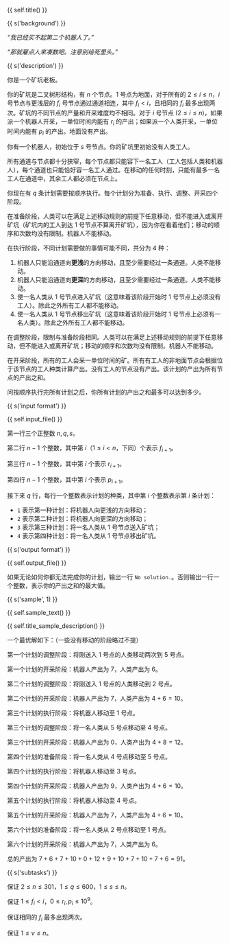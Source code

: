 {{ self.title() }}

{{ s('background') }}

_“我已经买不起第二个机器人了。”_

_“那就雇点人来凑数吧。注意别给死里头。”_

{{ s('description') }}

你是一个矿坑老板。

你的矿坑是二叉树形结构，有 $n$ 个节点。$1$ 号点为地面，对于所有的 $2\le i\le n$，$i$ 号节点与更浅层的 $f_i$ 号节点通过通道相连，其中 $f_i<i$，且相同的 $f_i$ 最多出现两次。矿坑的不同节点的产量和开采难度均不相同。对于 $i$ 号节点 $(2\le i\le n)$，如果派一个机器人开采，一单位时间内能有 $r_i$ 的产出；如果派一个人类开采，一单位时间内能有 $p_i$ 的产出。地面没有产出。

你有一个机器人，初始位于 $s$ 号节点。你的矿坑里初始没有人类工人。

所有通道与节点都十分狭窄，每个节点都只能容下一名工人（工人包括人类和机器人），每个通道也只能恰好容一名工人通过。在移动的任何时刻，只能有最多一名工人在通道中，其余工人都必须在节点上。

你现在有 $q$ 条计划需要按顺序执行。每个计划分为准备、执行、调整、开采四个阶段。

在准备阶段，人类可以在满足上述移动规则的前提下任意移动，但不能进入或离开矿坑（矿坑内的工人到达 $1$ 号节点不算离开矿坑），因为你在看着他们；移动的顺序和次数均没有限制。机器人不能移动。

在执行阶段，不同计划需要做的事情可能不同，共分为 $4$ 种：

1. 机器人只能沿通道向**更浅**的方向移动，且至少需要经过一条通道。人类不能移动。
2. 机器人只能沿通道向**更深**的方向移动，且至少需要经过一条通道。人类不能移动。
3. 使一名人类从 $1$ 号节点进入矿坑（这意味着该阶段开始时 $1$ 号节点上必须没有工人）。除此之外所有工人都不能移动。
4. 使一名人类从 $1$ 号节点移出矿坑（这意味着该阶段开始时 $1$ 号节点上必须有一名人类）。除此之外所有工人都不能移动。

在调整阶段，限制与准备阶段相同。人类可以在满足上述移动规则的前提下任意移动，但不能进入或离开矿坑；移动的顺序和次数均没有限制。机器人不能移动。

在开采阶段，所有的工人会采一单位时间的矿。所有有工人的非地面节点会根据位于该节点的工人种类计算产出。没有工人的节点没有产出。该计划的产出为所有节点的产出之和。

问按顺序执行完所有计划之后，你所有计划的产出之和最多可以达到多少。

{{ s('input format') }}

{{ self.input_file() }}

第一行三个正整数 $n,q,s$。

第二行 $n-1$ 个整数，其中第 $i$（$1\le i<n$，下同）个表示 $f_{i+1}$。

第三行 $n-1$ 个整数，其中第 $i$ 个表示 $r_{i+1}$。

第四行 $n-1$ 个整数，其中第 $i$ 个表示 $p_{i+1}$。

接下来 $q$ 行，每行一个整数表示计划的种类，其中第 $i$ 个整数表示第 $i$ 条计划：

- `1` 表示第一种计划：将机器人向更浅的方向移动；
- `2` 表示第二种计划：将机器人向更深的方向移动；
- `3` 表示第三种计划：将一名人类从 $1$ 号节点送入矿坑；
- `4` 表示第四种计划：将一名人类从 $1$ 号节点移出矿坑。

{{ s('output format') }}

{{ self.output_file() }}

如果无论如何你都无法完成你的计划，输出一行 `No solution.`。否则输出一行一个整数，表示你的产出之和的最大值。

{{ s('sample', 1) }}

{{ self.sample_text() }}

{{ self.title_sample_description() }}

一个最优解如下：（一些没有移动的阶段略过不提）

第一个计划的调整阶段：将刚送入 $1$ 号点的人类移动两次到 $5$ 号点。

第一个计划的开采阶段：机器人产出为 $7$，人类产出为 $6$。

第二个计划的调整阶段：将刚送入 $1$ 号点的人类移动到 $2$ 号点。

第二个计划的开采阶段：机器人产出为 $7$，人类产出为 $4+6=10$。

第三个计划的执行阶段：将机器人移动至 $1$ 号点。

第三个计划的调整阶段：将一名人类从 $5$ 号点移动至 $4$ 号点。

第三个计划的开采阶段：机器人产出为 $0$，人类产出为 $4+8=12$。

第四个计划的准备阶段：将一名人类从 $4$ 号点移动至 $5$ 号点。

第四个计划的执行阶段：将机器人移动至 $3$ 号点。

第四个计划的开采阶段：机器人产出为 $9$，人类产出为 $4+6=10$。

第五个计划的执行阶段：将机器人移动至 $4$ 号点。

第五个计划的开采阶段：机器人产出为 $7$，人类产出为 $4+6=10$。

第六个计划的准备阶段：将一名人类从 $2$ 号点移动至 $1$ 号点。

第六个计划的开采阶段：机器人产出为 $7$，人类产出为 $6$。

总的产出为 $7+6+7+10+0+12+9+10+7+10+7+6=91$。

{{ s('subtasks') }}

保证 $2\le n\le 301$，$1\le q \le 600$，$1\le s\le n$。

保证 $1\le f_i < i$，$0\le r_i,p_i \le 10^9$。

保证相同的 $f_i$ 最多出现两次。

保证 $1\le v \le n$。
